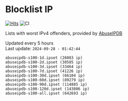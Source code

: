 # Blocklist IP

[![Hits](https://hits.seeyoufarm.com/api/count/incr/badge.svg?url=https%3A%2F%2Fgithub.com%2Fborestad%2Fblocklist-ip%2F&count_bg=%2379C83D&title_bg=%23555555&icon=&icon_color=%23E7E7E7&title=hits&edge_flat=false)](https://hits.seeyoufarm.com)  ![CI](https://img.shields.io/github/workflow/status/borestad/blocklist-ip/CI?style=flat-square)

Lists with worst IPv4 offenders, provided by [AbuseIPDB](https://www.abuseipdb.com/)

<!-- FOOTER-PLACEHOLDER -->
Updated every 5 hours<br>
Last update: `2024-09-28 - 01:42:44`
```
abuseipdb-s100-1d.ipset (26083 ip)
abuseipdb-s100-2d.ipset (30585 ip)
abuseipdb-s100-3d.ipset (33464 ip)
abuseipdb-s100-7d.ipset (41226 ip)
abuseipdb-s100-30d.ipset (66104 ip)
abuseipdb-s100-60d.ipset (89279 ip)
abuseipdb-s100-90d.ipset (114885 ip)
abuseipdb-s100-120d.ipset (143806 ip)
abuseipdb-s100-all.ipset (642693 ip)
```
